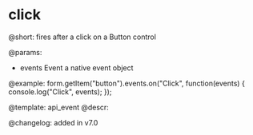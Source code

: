 click
=============

@short: fires after a click on a Button control

@params:
- events    Event   a native event object




@example:
form.getItem("button").events.on("Click", function(events) {
    console.log("Click", events);
});


@template: api_event
@descr:


@changelog: added in v7.0
